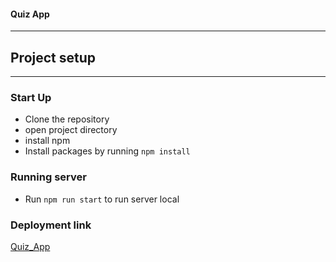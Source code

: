 #### Quiz App

---
## Project setup
---
### Start Up
* Clone the repository
* open project directory
* install npm
* Install packages by running `npm install`


### Running server
- Run `npm run start` to run server local


### Deployment link
[Quiz_App](https://storied-sprinkles-9b11bb.netlify.app/)
